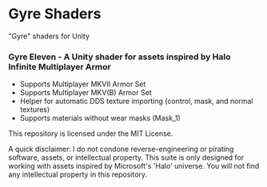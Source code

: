# Gyre Shaders

"Gyre" shaders for Unity

### Gyre Eleven - A Unity shader for assets inspired by Halo Infinite Multiplayer Armor

* Supports Multiplayer MKVII Armor Set
* Supports Multiplayer MKV(B) Armor Set
* Helper for automatic DDS texture importing (control, mask, and normal textures)
* Supports materials without wear masks (Mask_1)

This repository is licensed under the MIT License.

A quick disclaimer:
I do not condone reverse-engineering or pirating software, assets, or intellectual property.
This suite is only designed for working with assets inspired by Microsoft's 'Halo' universe.
You will not find any intellectual property in this repository.
